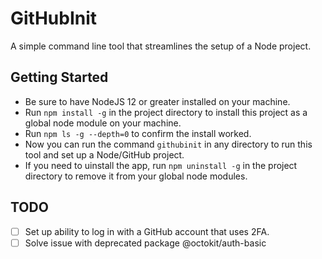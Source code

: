 # GitHubInit

A simple command line tool that streamlines the setup of a Node project.

## Getting Started

- Be sure to have NodeJS 12 or greater installed on your machine.
- Run `npm install -g` in the project directory to install this project as a global node module on your machine.
- Run `npm ls -g --depth=0` to confirm the install worked.
- Now you can run the command `githubinit` in any directory to run this tool and set up a Node/GitHub project.
- If you need to uinstall the app, run `npm uninstall -g` in the project directory to remove it from your global node modules.

## TODO

- [ ] Set up ability to log in with a GitHub account that uses 2FA.
- [ ] Solve issue with deprecated package @octokit/auth-basic
